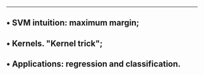 ---------------------------------------------
• SVM intuition: maximum margin;
--------------------------------------------
• Kernels. "Kernel trick";
---------------------------------------------------
• Applications: regression and classification.
-----------------------------------------------------
